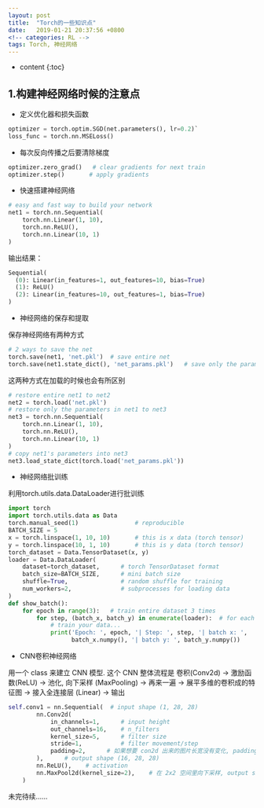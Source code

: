 ```yaml
---
layout: post
title:  "Torch的一些知识点"
date:   2019-01-21 20:37:56 +0800
<!-- categories: RL -->
tags: Torch, 神经网络
---
```


* content
{:toc}


## 1.构建神经网络时候的注意点
- 定义优化器和损失函数
```python
optimizer = torch.optim.SGD(net.parameters(), lr=0.2)`
loss_func = torch.nn.MSELoss()
```
- 每次反向传播之后要清除梯度
```python
optimizer.zero_grad()   # clear gradients for next train
optimizer.step()       # apply gradients
```
- 快速搭建神经网络
```python
# easy and fast way to build your network
net1 = torch.nn.Sequential(
    torch.nn.Linear(1, 10),
    torch.nn.ReLU(),
    torch.nn.Linear(10, 1)
)
```
输出结果：
```python
Sequential(
  (0): Linear(in_features=1, out_features=10, bias=True)
  (1): ReLU()
  (2): Linear(in_features=10, out_features=1, bias=True)
)
```
- 神经网络的保存和提取

保存神经网络有两种方式
```python
# 2 ways to save the net
torch.save(net1, 'net.pkl')  # save entire net
torch.save(net1.state_dict(), 'net_params.pkl')   # save only the parameters
```
这两种方式在加载的时候也会有所区别
```python
# restore entire net1 to net2
net2 = torch.load('net.pkl')
# restore only the parameters in net1 to net3
net3 = torch.nn.Sequential(
    torch.nn.Linear(1, 10),
    torch.nn.ReLU(),
    torch.nn.Linear(10, 1)
)
# copy net1's parameters into net3
net3.load_state_dict(torch.load('net_params.pkl'))
```
- 神经网络批训练

利用torch.utils.data.DataLoader进行批训练
```python
import torch
import torch.utils.data as Data
torch.manual_seed(1)                # reproducible
BATCH_SIZE = 5
x = torch.linspace(1, 10, 10)       # this is x data (torch tensor)
y = torch.linspace(10, 1, 10)       # this is y data (torch tensor)
torch_dataset = Data.TensorDataset(x, y)
loader = Data.DataLoader(
    dataset=torch_dataset,      # torch TensorDataset format
    batch_size=BATCH_SIZE,      # mini batch size
    shuffle=True,               # random shuffle for training
    num_workers=2,              # subprocesses for loading data
)
def show_batch():
    for epoch in range(3):   # train entire dataset 3 times
        for step, (batch_x, batch_y) in enumerate(loader):  # for each training step
            # train your data...
            print('Epoch: ', epoch, '| Step: ', step, '| batch x: ',
                  batch_x.numpy(), '| batch y: ', batch_y.numpy())
```
- CNN卷积神经网络

用一个 class 来建立 CNN 模型. 这个 CNN 整体流程是 卷积(Conv2d) -> 激励函数(ReLU) -> 池化, 向下采样 (MaxPooling) -> 再来一遍 -> 展平多维的卷积成的特征图 -> 接入全连接层 (Linear) -> 输出
```python
self.conv1 = nn.Sequential(  # input shape (1, 28, 28)
        nn.Conv2d(
            in_channels=1,      # input height
            out_channels=16,    # n_filters
            kernel_size=5,      # filter size
            stride=1,           # filter movement/step
            padding=2,      # 如果想要 con2d 出来的图片长宽没有变化, padding=(kernel_size-1)/2 当 stride=1
        ),      # output shape (16, 28, 28)
        nn.ReLU(),    # activation
        nn.MaxPool2d(kernel_size=2),    # 在 2x2 空间里向下采样, output shape (16, 14, 14)
    )
```
未完待续……